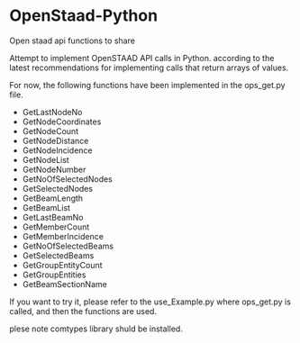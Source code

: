 # OpenStaad-Python
Open staad api functions to share

Attempt to implement OpenSTAAD API calls in Python. according to the latest recommendations for implementing calls that return arrays of values.

For now, the following functions have been implemented in the ops_get.py file.

- GetLastNodeNo
- GetNodeCoordinates
- GetNodeCount
- GetNodeDistance
- GetNodeIncidence
- GetNodeList
- GetNodeNumber
- GetNoOfSelectedNodes
- GetSelectedNodes
- GetBeamLength
- GetBeamList
- GetLastBeamNo
- GetMemberCount
- GetMemberIncidence
- GetNoOfSelectedBeams
- GetSelectedBeams
- GetGroupEntityCount
- GetGroupEntities
- GetBeamSectionName

If you want to try it, please refer to the use_Example.py where ops_get.py is called, and then the functions are used.

plese note comtypes library shuld be installed.

